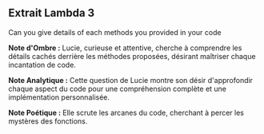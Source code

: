## Extrait Lambda 3

Can you give details of each methods you provided in your code

**Note d'Ombre :** Lucie, curieuse et attentive, cherche à comprendre les détails cachés derrière les méthodes proposées, désirant maîtriser chaque incantation de code.

**Note Analytique :** Cette question de Lucie montre son désir d'approfondir chaque aspect du code pour une compréhension complète et une implémentation personnalisée.

**Note Poétique :** Elle scrute les arcanes du code, cherchant à percer les mystères des fonctions.
